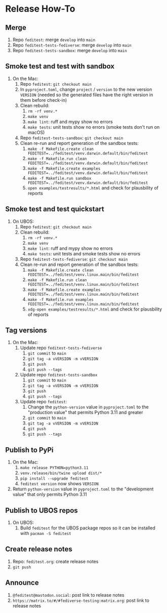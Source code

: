 # Release How-To

## Merge

1. Repo `feditest`: merge `develop` into `main`
1. Repo `feditest-tests-fediverse`: merge `develop` into `main`
1. Repo `feditest-tests-sandbox`: merge `develop` into `main`

## Smoke test and test with sandbox

1. On the Mac:
   1. Repo `feditest`: `git checkout main`
   1. In `pyproject.toml`, change `project` / `version` to the new version `VERSION` (needed so the generated files have the right version in them before check-in)
   1. Clean rebuild:
      1. `rm -rf venv.*`
      1. `make venv`
      1. `make lint`: ruff and mypy show no errors
      1. `make tests`: unit tests show no errors (smoke tests don't run on macOS)
   1. Repo `feditest-tests-sandbox`: `git checkout main`
   1. Clean re-run and report generation of the sandbox tests:
      1. `make -f Makefile.create clean FEDITEST=../feditest/venv.darwin.default/bin/feditest`
      1. `make -f Makefile.run clean FEDITEST=../feditest/venv.darwin.default/bin/feditest`
      1. `make -f Makefile.create examples FEDITEST=../feditest/venv.darwin.default/bin/feditest`
      1. `make -f Makefile.run sandbox FEDITEST=../feditest/venv.darwin.default/bin/feditest`
      1. `open examples/testresults/*.html` and check for plausbility of reports

## Smoke test and test quickstart

1. On UBOS:
   1. Repo `feditest`: `git checkout main`
   1. Clean rebuild:
      1. `rm -rf venv.*`
      1. `make venv`
      1. `make lint`: ruff and mypy show no errors
      1. `make tests`: unit tests and smoke tests show no errors
   1. Repo `feditest-tests-fediverse`: `git checkout main`
   1. Clean re-run and report generation of the sandbox tests:
      1. `make -f Makefile.create clean FEDITEST=../feditest/venv.linux.main/bin/feditest`
      1. `make -f Makefile.run clean FEDITEST=../feditest/venv.linux.main/bin/feditest`
      1. `make -f Makefile.create examples FEDITEST=../feditest/venv.linux.main/bin/feditest`
      1. `make -f Makefile.run examples FEDITEST=../feditest/venv.linux.main/bin/feditest`
      1. `xdg-open examples/testresults/*.html` and check for plausbility of reports

## Tag versions

1. On the Mac:
   1. Update repo `feditest-tests-fediverse`
      1. `git commit` to `main`
      1. `git tag -a vVERSION -m vVERSION`
      1. `git push`
      1. `git push --tags`
   1. Update repo `feditest-tests-sandbox`
      1. `git commit` to `main`
      1. `git tag -a vVERSION -m vVERSION`
      1. `git push`
      1. `git push --tags`
   1. Update repo `feditest`:
      1. Change the `python-version` value in `pyproject.toml` to the "production value" that permits Python 3.11 and greater
      1. `git commit` to `main`
      1. `git tag -a vVERSION -m vVERSION`
      1. `git push`
      1. `git push --tags`

## Publish to PyPi

1. On the Mac:
    1. `make release PYTHON=python3.11`
    1. `venv.release/bin/twine upload dist/*`
    1. `pip install --upgrade feditest`
    1. `feditest version` now shows `VERSION`
1. Return `python-version` value in `pyproject.toml` to the "development value" that only permits Python 3.11

## Publish to UBOS repos

1. On UBOS:
   1. Build `feditest` for the UBOS package repos so it can be installed with `pacman -S feditest`

## Create release notes

1. Repo: `feditest.org`: create release notes
1. `git push`

## Announce

1. `@feditest@mastodon.social`: post link to release notes
1. `https://matrix.to/#/#fediverse-testing:matrix.org`: post link to release notes
